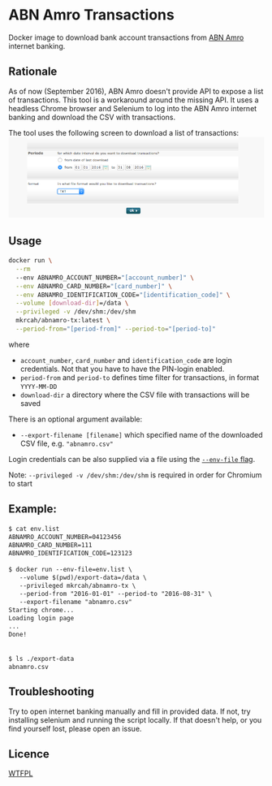 # ABN Amro Transactions

Docker image to download bank account transactions 
from [ABN Amro](https://www.abnamro.nl) internet banking.

## Rationale
As of now (September 2016), ABN Amro doesn't provide API to expose a list
of transactions. This tool is a workaround around the missing API. It uses a headless
Chrome browser and Selenium to log into the ABN Amro internet banking and download
the CSV with transactions. 

The tool uses the following screen to download a list of transactions:
![Filter transactions](export.png)
 

## Usage

```bash
docker run \
  --rm 
  --env ABNAMRO_ACCOUNT_NUMBER="[account_number]" \
  --env ABNAMRO_CARD_NUMBER="[card_number]" \
  --env ABNAMRO_IDENTIFICATION_CODE="[identification_code]" \
  --volume [download-dir]=/data \
  --privileged -v /dev/shm:/dev/shm
  mkrcah/abnamro-tx:latest \
  --period-from="[period-from]" --period-to="[period-to]"
```

where
- `account_number`, `card_number` and `identification_code` are login credentials. Not that you have to have the PIN-login enabled.
- `period-from` and `period-to` defines time filter for transactions, in format `YYYY-MM-DD`
- `download-dir` a directory where the CSV file with transactions will be saved

There is an optional argument available:
- `--export-filename [filename]` which specified name of the downloaded CSV file, e.g. `"abnamro.csv"`

Login credentials can be also supplied via a file using the [`--env-file` flag](https://docs.docker.com/engine/reference/commandline/run/#/set-environment-variables-e-env-env-file).

Note: `--privileged -v /dev/shm:/dev/shm` is required in order for Chromium to start 
## Example:

```
$ cat env.list
ABNAMRO_ACCOUNT_NUMBER=04123456
ABNAMRO_CARD_NUMBER=111
ABNAMRO_IDENTIFICATION_CODE=123123

$ docker run --env-file=env.list \
   --volume $(pwd)/export-data=/data \ 
   --privileged mkrcah/abnamro-tx \ 
   --period-from "2016-01-01" --period-to "2016-08-31" \
   --export-filename "abnamro.csv"
Starting chrome...
Loading login page
...
Done!


$ ls ./export-data
abnamro.csv
```


## Troubleshooting

Try to open internet banking manually and fill in provided data.
If not, try installing selenium and running the script locally.
If that doesn't help, or you find yourself lost, please open an issue.

## Licence
[WTFPL](https://en.wikipedia.org/wiki/WTFPL)


